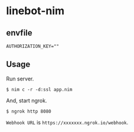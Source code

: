 # linebot-nim

## envfile

```.env
AUTHORIZATION_KEY=""
```

## Usage

Run server.

```
$ nim c -r -d:ssl app.nim
```

And, start ngrok.
```
$ ngrok http 8080
```

`Webhook URL` is `https://xxxxxxx.ngrok.io/webhook`.

